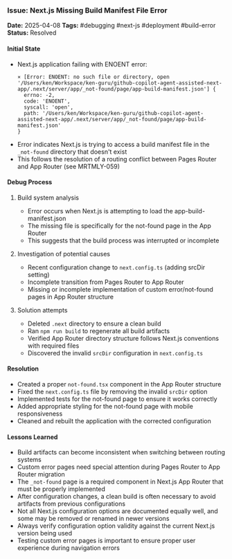 ### Issue: Next.js Missing Build Manifest File Error
**Date:** 2025-04-08
**Tags:** #debugging #next-js #deployment #build-error
**Status:** Resolved

#### Initial State
- Next.js application failing with ENOENT error:
  ```
  ⨯ [Error: ENOENT: no such file or directory, open '/Users/ken/Workspace/ken-guru/github-copilot-agent-assisted-next-app/.next/server/app/_not-found/page/app-build-manifest.json'] {
    errno: -2,
    code: 'ENOENT',
    syscall: 'open',
    path: '/Users/ken/Workspace/ken-guru/github-copilot-agent-assisted-next-app/.next/server/app/_not-found/page/app-build-manifest.json'
  }
  ```
- Error indicates Next.js is trying to access a build manifest file in the `_not-found` directory that doesn't exist
- This follows the resolution of a routing conflict between Pages Router and App Router (see MRTMLY-059)

#### Debug Process
1. Build system analysis
   - Error occurs when Next.js is attempting to load the app-build-manifest.json
   - The missing file is specifically for the not-found page in the App Router
   - This suggests that the build process was interrupted or incomplete

2. Investigation of potential causes
   - Recent configuration change to `next.config.ts` (adding srcDir setting)
   - Incomplete transition from Pages Router to App Router
   - Missing or incomplete implementation of custom error/not-found pages in App Router structure

3. Solution attempts
   - Deleted `.next` directory to ensure a clean build
   - Ran `npm run build` to regenerate all build artifacts
   - Verified App Router directory structure follows Next.js conventions with required files
   - Discovered the invalid `srcDir` configuration in `next.config.ts`

#### Resolution
- Created a proper `not-found.tsx` component in the App Router structure
- Fixed the `next.config.ts` file by removing the invalid `srcDir` option
- Implemented tests for the not-found page to ensure it works correctly
- Added appropriate styling for the not-found page with mobile responsiveness
- Cleaned and rebuilt the application with the corrected configuration

#### Lessons Learned
- Build artifacts can become inconsistent when switching between routing systems
- Custom error pages need special attention during Pages Router to App Router migration
- The `_not-found` page is a required component in Next.js App Router that must be properly implemented
- After configuration changes, a clean build is often necessary to avoid artifacts from previous configurations
- Not all Next.js configuration options are documented equally well, and some may be removed or renamed in newer versions
- Always verify configuration option validity against the current Next.js version being used
- Testing custom error pages is important to ensure proper user experience during navigation errors
